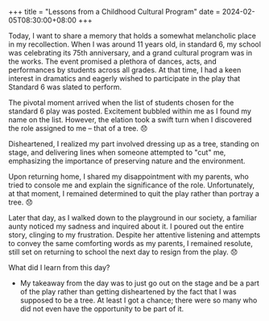 +++
title = "Lessons from a Childhood Cultural Program"
date = 2024-02-05T08:30:00+08:00
+++



Today, I want to share a memory that holds a somewhat melancholic place in my recollection. When I was around 11 years old, in standard 6, my school was celebrating its 75th anniversary, and a grand cultural program was in the works. The event promised a plethora of dances, acts, and performances by students across all grades. At that time, I had a keen interest in dramatics and eagerly wished to participate in the play that Standard 6 was slated to perform.

The pivotal moment arrived when the list of students chosen for the standard 6 play was posted. Excitement bubbled within me as I found my name on the list. However, the elation took a swift turn when I discovered the role assigned to me – that of a tree. 😞

Disheartened, I realized my part involved dressing up as a tree, standing on stage, and delivering lines when someone attempted to "cut" me, emphasizing the importance of preserving nature and the environment.

Upon returning home, I shared my disappointment with my parents, who tried to console me and explain the significance of the role. Unfortunately, at that moment, I remained determined to quit the play rather than portray a tree. 😞

Later that day, as I walked down to the playground in our society, a familiar aunty noticed my sadness and inquired about it. I poured out the entire story, clinging to my frustration. Despite her attentive listening and attempts to convey the same comforting words as my parents, I remained resolute, still set on returning to school the next day to resign from the play. 😞

What did I learn from this day?

- My takeaway from the day was to just go out on the stage and be a part of the play rather than getting disheartened by the fact that I was supposed to be a tree. At least I got a chance; there were so many who did not even have the opportunity to be part of it.